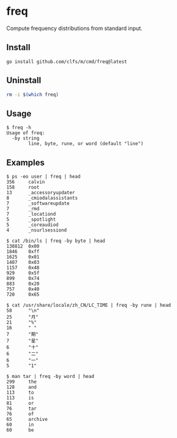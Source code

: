 # freq

Compute frequency distributions from standard input.

## Install

```text
go install github.com/clfs/m/cmd/freq@latest
```

## Uninstall

```bash
rm -i $(which freq)
```

## Usage

```text
$ freq -h
Usage of freq:
  -by string
        line, byte, rune, or word (default "line")
```

## Examples

```text
$ ps -eo user | freq | head
356     calvin
158     root
13      _accessoryupdater
8       _cmiodalassistants
7       _softwareupdate
7       _rmd
7       _locationd
5       _spotlight
5       _coreaudiod
4       _nsurlsessiond
```

```text
$ cat /bin/ls | freq -by byte | head
138812  0x00
1846    0xff
1625    0x01
1407    0x03
1157    0x48
929     0x5f
899     0x74
883     0x20
757     0x40
720     0x65
```

```text
$ cat /usr/share/locale/zh_CN/LC_TIME | freq -by rune | head
58      "\n"
25      "月"
21      "%"
16      " "
7       "期"
7       "星"
6       "十"
6       "二"
6       "一"
5       "1"
```

```text
$ man tar | freq -by word | head
299     the
128     and
113     to
113     is
81      or
76      tar
76      of
65      archive
60      in
60      be
```